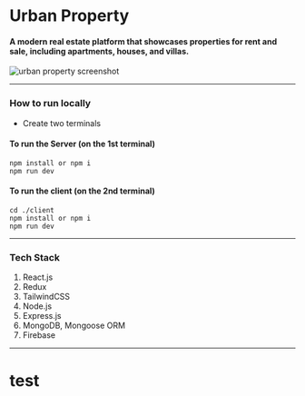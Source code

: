 # Urban Property

#### A modern real estate platform that showcases properties for rent and sale, including apartments, houses, and villas.

![urban property screenshot](https://muralikrishnan.vercel.app/assets/urbanproperty-C7vb1zT7.png)

---

### How to run locally

- Create two terminals

#### To run the Server (on the 1st terminal)

```
npm install or npm i
npm run dev
```

#### To run the client (on the 2nd terminal)

```
cd ./client
npm install or npm i
npm run dev
```

---

### Tech Stack

1. React.js
2. Redux
3. TailwindCSS
4. Node.js
5. Express.js
6. MongoDB, Mongoose ORM
7. Firebase

---
# test

